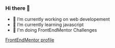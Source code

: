 ### Hi there 👋
- 🔭 I’m currently working on web developement
- 🌱 I’m currently learning javascript
- 👯 I'm doing FrontEndMentor Challenges

[FrontEndMentor profile](https://www.frontendmentor.io/profile/ElBozDev)

